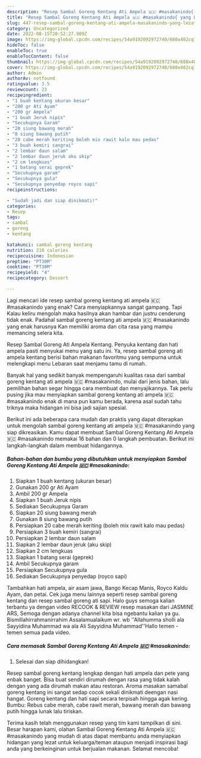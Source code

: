 ```yaml
---
description: "Resep Sambal Goreng Kentang Ati Ampela 🇲🇨 #masakanindo{ yang Lezat Sekali,  Menu Buat lebaran"
title: "Resep Sambal Goreng Kentang Ati Ampela 🇲🇨 #masakanindo{ yang Lezat Sekali,  Menu Buat lebaran"
slug: 447-resep-sambal-goreng-kentang-ati-ampela-masakanindo-yang-lezat-sekali-menu-buat-lebaran
category: Uncategorized
date: 2022-08-15T20:52:27.989Z
image: https://img-global.cpcdn.com/recipes/54a9192092972740/680x482cq70/sambal-goreng-kentang-ati-ampela-masakanindo-foto-resep-utama.jpg
hideToc: false
enableToc: true
enableTocContent: false
thumbnail: https://img-global.cpcdn.com/recipes/54a9192092972740/680x482cq70/sambal-goreng-kentang-ati-ampela-masakanindo-foto-resep-utama.jpg
cover: https://img-global.cpcdn.com/recipes/54a9192092972740/680x482cq70/sambal-goreng-kentang-ati-ampela-masakanindo-foto-resep-utama.jpg
author: Admin
authorAv: notfound
ratingvalue: 3.5
reviewcount: 23
recipeingredient:
- "1 buah kentang ukuran besar"
- "200 gr Ati Ayam"
- "200 gr Ampela"
- "1 buah Jeruk nipis"
- "Secukupnya Garam"
- "20 siung bawang merah"
- "8 siung bawang putih"
- "20 cabe merah keriting boleh mix rawit kalo mau pedas"
- "3 buah kemiri sangrai"
- "2 lembar daun salam"
- "2 lembar daun jeruk aku skip"
- "2 cm lengkuas"
- "1 batang serai geprek"
- "Secukupnya garam"
- "Secukupnya gula"
- "Secukupnya penyedap royco sapi"
recipeinstructions:

- "Sudah jadi dan siap dinikmati!"
categories:
- Resep
tags:
- sambal
- goreng
- kentang

katakunci: sambal goreng kentang 
nutrition: 210 calories
recipecuisine: Indonesian
preptime: "PT30M"
cooktime: "PT30M"
recipeyield: "4"
recipecategory: Dessert

---
```



Lagi mencari ide resep sambal goreng kentang ati ampela 🇲🇨 #masakanindo yang enak? Cara menyiapkannya sangat gampang. Tapi Kalau keliru mengolah maka hasilnya akan hambar dan justru cenderung tidak enak. Padahal sambal goreng kentang ati ampela 🇲🇨 #masakanindo yang enak harusnya Kan memiliki aroma dan cita rasa yang mampu memancing selera kita.


Resep Sambal Goreng Ati Ampela Kentang. Penyuka kentang dan hati ampela pasti menyukai menu yang satu ini. Ya, resep sambal goreng ati ampela kentang berisi bahan makanan favoritmu yang sempurna untuk melengkapi menu Lebaran saat menjamu tamu di rumah.

Banyak hal yang sedikit banyak mempengaruhi kualitas rasa dari sambal goreng kentang ati ampela 🇲🇨 #masakanindo, mulai dari jenis bahan, lalu pemilihan bahan segar hingga cara membuat dan menyajikannya. Tak perlu pusing jika mau menyiapkan sambal goreng kentang ati ampela 🇲🇨 #masakanindo enak di mana pun kamu berada, karena asal sudah tahu triknya maka hidangan ini bisa jadi sajian spesial.


Berikut ini ada beberapa cara mudah dan praktis yang dapat diterapkan untuk mengolah sambal goreng kentang ati ampela 🇲🇨 #masakanindo yang siap dikreasikan. Kamu dapat membuat Sambal Goreng Kentang Ati Ampela 🇲🇨 #masakanindo memakai 16 bahan dan 0 langkah pembuatan. Berikut ini langkah-langkah dalam membuat hidangannya.

<!--inarticleads1-->

##### Bahan-bahan dan bumbu yang dibutuhkan untuk menyiapkan Sambal Goreng Kentang Ati Ampela 🇲🇨 #masakanindo:

1. Siapkan 1 buah kentang (ukuran besar)
1. Gunakan 200 gr Ati Ayam
1. Ambil 200 gr Ampela
1. Siapkan 1 buah Jeruk nipis
1. Sediakan Secukupnya Garam
1. Siapkan 20 siung bawang merah
1. Gunakan 8 siung bawang putih
1. Persiapkan 20 cabe merah keriting (boleh mix rawit kalo mau pedas)
1. Persiapkan 3 buah kemiri (sangrai)
1. Persiapkan 2 lembar daun salam
1. Siapkan 2 lembar daun jeruk (aku skip)
1. Siapkan 2 cm lengkuas
1. Siapkan 1 batang serai (geprek)
1. Ambil Secukupnya garam
1. Persiapkan Secukupnya gula
1. Sediakan Secukupnya penyedap (royco sapi)


Tambahkan hati ampela, air asam jawa, Bango Kecap Manis, Royco Kaldu Ayam, dan petai. Cek juga menu lainnya seperti resep sambal goreng kentang dan resep sambal goreng ati sapi. Halo guys semoga kalian terbantu ya dengan video RECOOK &amp; REVIEW resep masakan dari JASMINE ARS, Semoga dengan adanya channel kita bisa ngebantu kalian ya gu. Bismillahirrahmanirrahim Assalamualaikum wr. wb &#39;&#39;Allahumma sholli ala Sayyidina Muhammad wa ala Ali Sayyidina Muhammad&#39;&#39;Hallo temen - temen semua pada video. 

<!--inarticleads2-->

##### Cara memasak Sambal Goreng Kentang Ati Ampela 🇲🇨 #masakanindo:


1. Selesai dan siap dihidangkan!

Resep sambal goreng kentang lengkap dengan hati ampela dan pete yang enbak banget. Bisa buat sendiri dirumah dengan rasa yang tidak kalah dengan yang ada dirumah makan atau restoran. Aroma masakan samabal goreng kentang ini sangat sedap cocok sekali dinikmati deengan nasi hangat. Goreng kentang dan hati sapi secara terpisah hingga agak kering. Bumbu: Rebus cabe merah, cabe rawit merah, bawang merah dan bawang putih hingga lunak lalu tiriskan. 

Terima kasih telah menggunakan resep yang tim kami tampilkan di sini. Besar harapan kami, olahan Sambal Goreng Kentang Ati Ampela 🇲🇨 #masakanindo yang mudah di atas dapat membantu anda menyiapkan hidangan yang lezat untuk keluarga/teman ataupun menjadi inspirasi bagi anda yang berkeinginan untuk berjualan makanan. Selamat mencoba!
